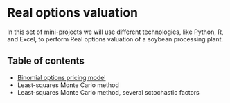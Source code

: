 # Real options valuation
In this set of mini-projects we will use different technologies, like Python, R, and Excel, to perform Real options valuation of a soybean processing plant.

## Table of contents
* [Binomial options pricing model](ROV-1/ROV_example_1.ipynb)
* Least-squares Monte Carlo method
* Least-squares Monte Carlo method, several sctochastic factors
